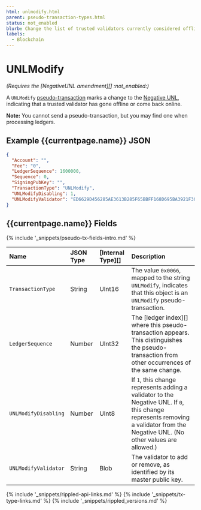 ```yaml
---
html: unlmodify.html
parent: pseudo-transaction-types.html
status: not_enabled
blurb: Change the list of trusted validators currently considered offline.
labels:
  - Blockchain
---
```

# UNLModify

_(Requires the [NegativeUNL amendment][] :not_enabled:)_

A `UNLModify` [pseudo-transaction](pseudo-transaction-types.html) marks a change to the [Negative UNL](negative-unl.html), indicating that a trusted validator has gone offline or come back online.

**Note:** You cannot send a pseudo-transaction, but you may find one when processing ledgers.

## Example {{currentpage.name}} JSON

```json
{
  "Account": "",
  "Fee": "0",
  "LedgerSequence": 1600000,
  "Sequence": 0,
  "SigningPubKey": "",
  "TransactionType": "UNLModify",
  "UNLModifyDisabling": 1,
  "UNLModifyValidator": "ED6629D456285AE3613B285F65BBFF168D695BA3921F309949AFCD2CA7AFEC16FE",
}
```

## {{currentpage.name}} Fields

{% include '_snippets/pseudo-tx-fields-intro.md' %}
<!--{# fix md highlighting_ #}-->

| Name                 | JSON Type | [Internal Type][] | Description           |
|:---------------------|:----------|:------------------|:----------------------|
| `TransactionType`    | String    | UInt16            | The value `0x0066`, mapped to the string `UNLModify`, indicates that this object is an `UNLModify` pseudo-transaction. |
| `LedgerSequence`     | Number    | UInt32            | The [ledger index][] where this pseudo-transaction appears. This distinguishes the pseudo-transaction from other occurrences of the same change. |
| `UNLModifyDisabling` | Number    | UInt8             | If `1`, this change represents adding a validator to the Negative UNL. If `0`, this change represents removing a validator from the Negative UNL. (No other values are allowed.) |
| `UNLModifyValidator` | String    | Blob              | The validator to add or remove, as identified by its master public key. |


<!--{# common link defs #}-->
{% include '_snippets/rippled-api-links.md' %}
{% include '_snippets/tx-type-links.md' %}
{% include '_snippets/rippled_versions.md' %}
